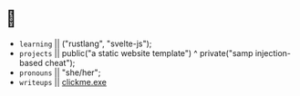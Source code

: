 # 👋

* `learning` || ("rustlang", "svelte-js");
* `projects` || public("a static website template") ^ private("samp injection-based cheat");
* `pronouns` || "she/her";
* `writeups` || [clickme.exe](https://github.com/indexregister/writeups)

